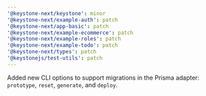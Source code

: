 ```yaml
---
'@keystone-next/keystone': minor
'@keystone-next/example-auth': patch
'@keystone-next/app-basic': patch
'@keystone-next/example-ecommerce': patch
'@keystone-next/example-roles': patch
'@keystone-next/example-todo': patch
'@keystone-next/types': patch
'@keystonejs/test-utils': patch
---
```


Added new CLI options to support migrations in the Prisma adapter: `prototype`, `reset`, `generate`, and `deploy`.
